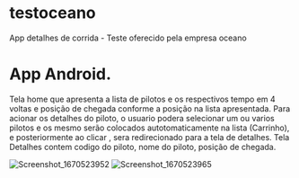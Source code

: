 # testoceano
App detalhes de corrida - Teste oferecido pela empresa oceano

# App Android.
Tela home que apresenta a lista de pilotos e os respectivos tempo em 4 voltas e posição de chegada conforme a posição na lista apresentada.
Para acionar os detalhes do piloto, o usuario podera selecionar um ou varios pilotos e os mesmo serão colocados autotomaticamente na lista (Carrinho), e posteriormente ao clicar , sera redirecionado para a tela de detalhes.
Tela Detalhes contem codigo do piloto, nome do piloto, posição de chegada.

![Screenshot_1670523952](https://user-images.githubusercontent.com/89292480/206536035-7b4e2c7d-2261-472a-9858-9ba53219d52f.png)
![Screenshot_1670523965](https://user-images.githubusercontent.com/89292480/206536083-b91a4e7a-7f4e-443f-b166-24d6e1059e43.png)
